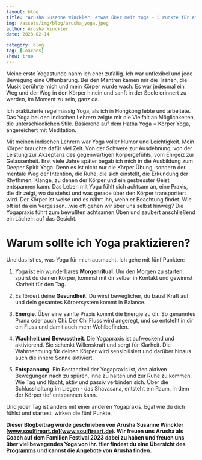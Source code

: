```yaml
---
layout: blog
title: "Arusha Susanne Winckler: etwas über mein Yoga - 5 Punkte für eine regelmäßige Yogapraxis"
img: /assets/img/blog/arusha_yoga.jpeg
author: Arusha Winckler
date: 2023-02-14

category: blog
tag: [Coaches]
show: true
---
```


Meine erste Yogastunde nahm ich eher zufällig. Ich war unflexibel und jede Bewegung eine Offenbarung. Bei den Mantren kamen mir die Tränen, die Musik berührte mich und mein Körper wurde wach. Es war jedesmal ein Weg und der Weg in den Körper hinein und sanft in der Seele erinnert zu werden, im Moment zu sein, ganz da.

Ich praktizierte regelmässig Yoga, als ich in Hongkong lebte und arbeitete. Das Yoga bei den indischen Lehrern zeigte mir die Vielfalt an Möglichkeiten, die unterschiedlichen Stile. Basierend auf dem Hatha Yoga = Körper Yoga, angereichert mit Meditation.

Mit meinen indischen Lehrern war Yoga voller Humor und Leichtigkeit. Mein Körper brauchte dafür viel Zeit. Von der Schwere zur Ausdehnung, von der Leistung zur Akzeptanz des gegenwärtigen Körpergefühls, vom Ehrgeiz zur Gelassenheit. Erst viele Jahre später begab ich mich in die Ausbildung zum Deeper Spirit Yoga. Denn es ist nicht nur die Körper Übung, sondern der mentale Weg der Intention, die Ruhe, die sich einstellt, die Erkundung der Rhythmen, Klänge, zu denen der Körper und ein gestresster Geist entspannen kann. Das Leben mit Yoga fühlt sich achtsam an, eine Praxis, die dir zeigt, wo du stehst und was gerade über den Körper transportiert wird. Der Körper ist weise und es nährt ihn, wenn er Beachtung findet. Wie oft ist da ein Vergessen…wie oft gehen wir über uns selbst hinweg? Die Yogapraxis führt zum bewußten achtsamen Üben und zaubert anschließend ein Lächeln auf das Gesicht.

# Warum sollte ich Yoga praktizieren?

Und das ist es, was Yoga für mich ausmacht. Ich gehe mit fünf Punkten:

1. Yoga ist ein wunderbares **Morgenritual**. Um den Morgen zu starten, spürst du deinen Körper, kommst mit dir selber in Kontakt und gewinnst Klarheit für den Tag.

2. Es fördert deine **Gesundheit**. Du wirst beweglicher, du baust Kraft auf und dein gesamtes Körpersystem kommt in Balance.

3. **Energie**. Über eine sanfte Praxis kommt die Energie zu dir. So genanntes Prana oder auch Chi. Der Chi Fluss wird angeregt, und so entsteht in dir ein Fluss und damit auch mehr Wohlbefinden.

4. **Wachheit und Bewusstheit**. Die Yogapraxis ist aufweckend und aktivierend. Sie schenkt Willenskraft und sorgt für Klarheit. Die Wahrnehmung für deinen Körper wird sensibilisiert und darüber hinaus auch die innere Sonne aktiviert.

5. **Entspannung**. Ein Bestandteil der Yogapraxis ist, den aktiven Bewegungen nach zu spüren, inne zu halten und zur Ruhe zu kommen. Wie Tag und Nacht, aktiv und passiv verbinden sich. Über die Schlusshaltung im Liegen - das Shavasana, entsteht ein Raum, in dem der Körper tief entspannen kann.

Und jeder Tag ist anders mit einer anderen Yogapraxis. Egal wie du dich fühlst und startest, wirken die fünf Punkte.



**Dieser Blogbeitrag wurde geschrieben von Arusha Susanne Winckler [www.soulfireart.de](www.soulfireart.de). Wir freuen uns Arusha als Coach auf dem Familien Festival 2023 dabei zu haben und freuen uns über viel bewegendes Yoga von ihr. Hier findest du eine Übersicht des [Programms](/#programm) und kannst die Angebote von Arusha finden.**
